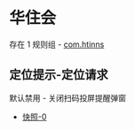 # 华住会

存在 1 规则组 - [com.htinns](/src/apps/com.htinns.ts)

## 定位提示-定位请求

默认禁用 - 关闭扫码投屏提醒弹窗

- [快照-0](https://i.gkd.li/import/17971393)
